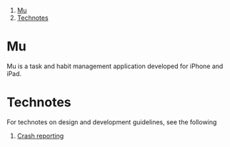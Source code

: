 1. [Mu](#Mu)
1. [Technotes](#technotes)

# Mu
Mu is a task and habit management application developed for iPhone and iPad.

# Technotes
For technotes on design and development guidelines, see the following
1. [Crash reporting](./doc/crash-reporting.md)